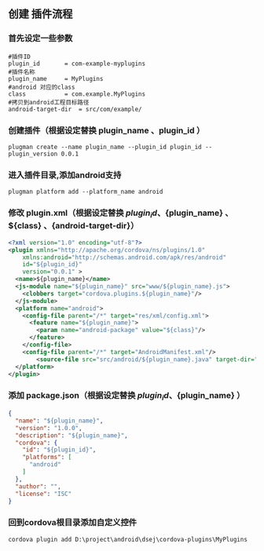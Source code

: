 ## 创建 插件流程

### 首先设定一些参数
``` batch
#插件ID
plugin_id		= com-example-myplugins
#插件名称
plugin_name		= MyPlugins
#android 对应的class
class 			= com.example.MyPlugins
#拷贝到android工程目标路径
android-target-dir 	= src/com/example/
```

### 创建插件（根据设定替换 plugin_name 、plugin_id ）
``` batch
plugman create --name plugin_name --plugin_id plugin_id --plugin_version 0.0.1
```

### 进入插件目录,添加android支持
``` batch
plugman platform add --platform_name android
```

### 修改 plugin.xml（根据设定替换 ${plugin_id}、${plugin_name} 、${class} 、{android-target-dir}）
``` xml
<?xml version="1.0" encoding="utf-8"?>
<plugin	xmlns="http://apache.org/cordova/ns/plugins/1.0" 
	xmlns:android="http://schemas.android.com/apk/res/android" 
	id="${plugin_id}" 
	version="0.0.1"	>  
  <name>${plugin_name}</name>  
  <js-module name="${plugin_name}" src="www/${plugin_name}.js"> 
    <clobbers target="cordova.plugins.${plugin_name}"/> 
  </js-module>
  <platform name="android">
    <config-file parent="/*" target="res/xml/config.xml">
      <feature name="${plugin_name}">
        <param name="android-package" value="${class}"/>
      </feature>
    </config-file>
    <config-file parent="/*" target="AndroidManifest.xml"/>
        <source-file src="src/android/${plugin_name}.java" target-dir="${android-target-dir}" />
  </platform> 
</plugin>
```

### 添加 package.json（根据设定替换 ${plugin_id}、${plugin_name} ）
``` json 
{
  "name": "${plugin_name}",
  "version": "1.0.0",
  "description": "${plugin_name}",
  "cordova": {
    "id": "${plugin_id}",
    "platforms": [
      "android"
    ]
  },
  "author": "",
  "license": "ISC"
}
```

### 回到cordova根目录添加自定义控件
``` batch
cordova plugin add D:\project\android\dsej\cordova-plugins\MyPlugins
```

